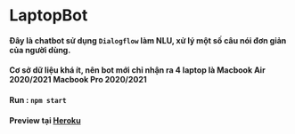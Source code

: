 # LaptopBot
#### Đây là chatbot sử dụng `Dialogflow` làm NLU, xử lý một số câu nói đơn giản của người dùng.
#### Cơ sở dữ liệu khá ít, nên bot mới chỉ nhận ra 4 laptop là Macbook Air 2020/2021 Macbook Pro 2020/2021
#### Run : `npm start`
#### Preview tại [Heroku](https://phamhoalaptopbot.herokuapp.com)
